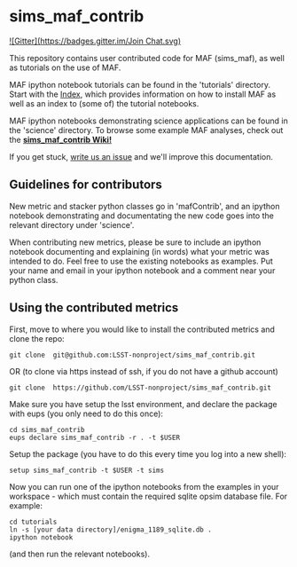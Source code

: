 # sims_maf_contrib
[![Gitter](https://badges.gitter.im/Join Chat.svg)](https://gitter.im/LSST-nonproject/sims_maf_contrib?utm_source=badge&utm_medium=badge&utm_campaign=pr-badge&utm_content=badge)

This repository contains user contributed code for MAF (sims_maf), as well as tutorials on the use of MAF.

MAF ipython notebook tutorials can be found in the 'tutorials' directory. Start with the [Index](https://github.com/LSST-nonproject/sims_maf_contrib/blob/master/tutorials/Index.ipynb), which provides information on how to install MAF as well as an index to (some of) the tutorial notebooks.

MAF ipython notebooks demonstrating science applications can be found in the 'science' directory. 
      To browse some example MAF analyses, check out the **[sims_maf_contrib    Wiki!](https://github.com/LSST-nonproject/sims_maf_contrib/wiki)**

If you get stuck, [write us an issue](https://github.com/LSST-nonproject/sims_maf_contrib/issues) and we'll improve this documentation. 

## Guidelines for contributors

New metric and stacker python classes go in 'mafContrib', and an ipython notebook demonstrating and documentating the new code goes into the relevant directory under 'science'.

When contributing new metrics, please be sure to include an ipython notebook documenting and explaining (in words) what your metric was intended to do. Feel free to use the existing notebooks as examples. Put your name and email in your ipython notebook  and a comment near your python class. 


## Using the contributed metrics

First, move to where you would like to install the contributed metrics and clone the repo:

    git clone  git@github.com:LSST-nonproject/sims_maf_contrib.git
OR (to clone via https instead of ssh, if you do not have a github account)

    git clone  https://github.com/LSST-nonproject/sims_maf_contrib.git

Make sure you have setup the lsst environment, and declare the package with eups (you only need to do this once):

    cd sims_maf_contrib
    eups declare sims_maf_contrib -r . -t $USER

Setup the package (you have to do this every time you log into a new shell):

    setup sims_maf_contrib -t $USER -t sims

Now you can run one of the ipython notebooks from the examples in your workspace - which must contain the required sqlite opsim database file. For example:

    cd tutorials
    ln -s [your data directory]/enigma_1189_sqlite.db .
    ipython notebook
(and then run the relevant notebooks).
